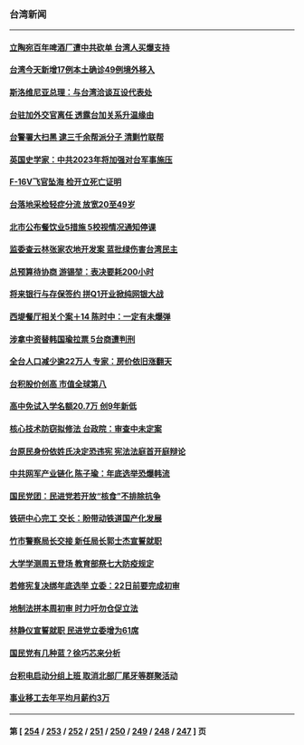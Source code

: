 ### 台湾新闻
---
#### [立陶宛百年啤酒厂遭中共砍单 台湾人买爆支持](../../pages/ncid1349361/n13512600.md) 
#### [台湾今天新增17例本土确诊49例境外移入](../../pages/ncid1349361/n13509993.md) 
#### [斯洛维尼亚总理：与台湾洽谈互设代表处](../../pages/ncid1349361/n13512116.md) 
#### [台驻加外交官离任 透露台加关系升温缘由](../../pages/ncid1349361/n13511811.md) 
#### [台警署大扫黑 逮三千余帮派分子 清剿竹联帮](../../pages/ncid1349361/n13510818.md) 
#### [英国史学家：中共2023年将加强对台军事施压](../../pages/ncid1349361/n13511093.md) 
#### [F-16V飞官坠海 检开立死亡证明](../../pages/ncid1349361/n13511013.md) 
#### [台落地采检轻症分流 放宽20至49岁](../../pages/ncid1349361/n13510724.md) 
#### [北市公布餐饮业5措施 5校视情况通知停课](../../pages/ncid1349361/n13511015.md) 
#### [监委查云林张家农地开发案 蓝批绿伤害台湾民主](../../pages/ncid1349361/n13510722.md) 
#### [总预算待协商 游锡堃：表决要耗200小时](../../pages/ncid1349361/n13511019.md) 
#### [将来银行与存保签约 拼Q1开业掀纯网银大战](../../pages/ncid1349361/n13510702.md) 
#### [西堤餐厅相关个案＋14 陈时中：一定有未爆弹](../../pages/ncid1349361/n13510647.md) 
#### [涉拿中资替韩国瑜拉票 5台商遭判刑](../../pages/ncid1349361/n13511022.md) 
#### [全台人口减少逾22万人 专家：房价依旧涨翻天](../../pages/ncid1349361/n13510697.md) 
#### [台积股价创高 市值全球第八](../../pages/ncid1349361/n13510765.md) 
#### [高中免试入学名额20.7万 创9年新低](../../pages/ncid1349361/n13510768.md) 
#### [核心技术防窃拟修法 台政院：审查中未定案](../../pages/ncid1349361/n13510801.md) 
#### [台原民身份依姓氏决定恐违宪 宪法法庭首开庭辩论](../../pages/ncid1349361/n13510869.md) 
#### [中共网军产业链化 陈子瑜：年底选举恐爆韩流](../../pages/ncid1349361/n13510866.md) 
#### [国民党团：民进党若开放“核食”不排除抗争](../../pages/ncid1349361/n13510871.md) 
#### [铁研中心完工 交长：盼带动铁道国产化发展](../../pages/ncid1349361/n13510810.md) 
#### [竹市警察局长交接 新任局长郭士杰宣誓就职](../../pages/ncid1349361/n13510618.md) 
#### [大学学测周五登场 教育部祭七大防疫规定](../../pages/ncid1349361/n13510813.md) 
#### [若修宪复决绑年底选举 立委：22日前要完成初审](../../pages/ncid1349361/n13510876.md) 
#### [地制法拼本周初审 时力吁勿仓促立法](../../pages/ncid1349361/n13510878.md) 
#### [林静仪宣誓就职 民进党立委增为61席](../../pages/ncid1349361/n13510881.md) 
#### [国民党有几种蓝？徐巧芯来分析](../../pages/ncid1349361/n13510886.md) 
#### [台积电启动分组上班 取消北部厂尾牙等群聚活动](../../pages/ncid1349361/n13510727.md) 
#### [事业移工去年平均月薪约3万](../../pages/ncid1349361/n13510799.md) 

---
#### 第 [ [254](./254.md) / [253](./253.md) / [252](./252.md) / [251](./251.md) / [250](./250.md) / [249](./249.md) / [248](./248.md) / [247](./247.md) ] 页
